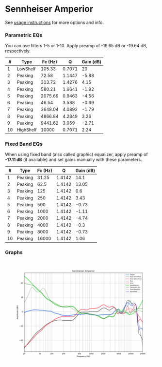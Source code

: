 # Sennheiser Amperior
See [usage instructions](https://github.com/jaakkopasanen/AutoEq#usage) for more options and info.

### Parametric EQs
You can use filters 1-5 or 1-10. Apply preamp of -19.65 dB or -19.64 dB, respectively.

|   # | Type      |   Fc (Hz) |      Q |   Gain (dB) |
|-----|-----------|-----------|--------|-------------|
|   1 | LowShelf  |    105.33 | 0.7071 |       20    |
|   2 | Peaking   |     72.58 | 1.1447 |       -5.88 |
|   3 | Peaking   |    313.72 | 1.4276 |        4.15 |
|   4 | Peaking   |    580.21 | 1.6641 |       -1.82 |
|   5 | Peaking   |   2075.69 | 0.9463 |       -4.56 |
|   6 | Peaking   |     46.54 | 3.588  |       -0.69 |
|   7 | Peaking   |   3648.04 | 4.0892 |       -1.79 |
|   8 | Peaking   |   4866.84 | 4.2849 |        3.26 |
|   9 | Peaking   |   9441.62 | 3.059  |       -2.71 |
|  10 | HighShelf |  10000    | 0.7071 |        2.24 |

### Fixed Band EQs
When using fixed band (also called graphic) equalizer, apply preamp of **-17.11 dB** (if available) and set gains manually with these parameters.

|   # | Type    |   Fc (Hz) |      Q |   Gain (dB) |
|-----|---------|-----------|--------|-------------|
|   1 | Peaking |     31.25 | 1.4142 |       14.1  |
|   2 | Peaking |     62.5  | 1.4142 |       13.05 |
|   3 | Peaking |    125    | 1.4142 |        0.6  |
|   4 | Peaking |    250    | 1.4142 |        3.43 |
|   5 | Peaking |    500    | 1.4142 |       -0.73 |
|   6 | Peaking |   1000    | 1.4142 |       -1.11 |
|   7 | Peaking |   2000    | 1.4142 |       -4.74 |
|   8 | Peaking |   4000    | 1.4142 |       -0.3  |
|   9 | Peaking |   8000    | 1.4142 |       -0.73 |
|  10 | Peaking |  16000    | 1.4142 |        1.06 |

### Graphs
![](./Sennheiser%20Amperior.png)
